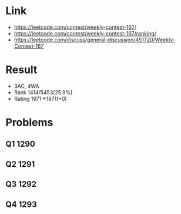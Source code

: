 # Link
- https://leetcode.com/contest/weekly-contest-167/
- https://leetcode.com/contest/weekly-contest-167/ranking/
- https://leetcode.com/discuss/general-discussion/451720/Weekly-Contest-167

# Result
- 3AC, 4WA
- Rank 1414/5453(25.9%)
- Rating 1971->1871(+0)

# Problems
## Q1 1290

## Q2 1291

## Q3 1292

## Q4 1293